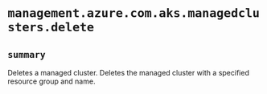 # `management.azure.com.aks.managedclusters.delete`

## `summary`
Deletes a managed cluster. Deletes the managed cluster with a specified resource group and name.


